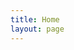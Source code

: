 ```yaml
---
title: Home
layout: page
---
```

<div id="output"></div>
<script>
    let testPromise = fetch('https://forexlaravel.herokuapp.com/api/test', {
        method: 'GET',            
    })
        .then(function (response) {
            return response.json()
        })
        .then(function (response) {
            let outputtest = '<p>asd</p>'
            document.querySelector('#output').innerHtml = outputtest
            console.log(response)
            let output = '<table><thead><tr>'
            for (const [key, value] of Object.entries(response)) {
                console.log(key, value)
            }
            for (const key of Object.keys(response)) {
                output += `<th>${key}</th>`
            }
            output += '</tr></thead><tbody><tr>'
            for (const value of Object.values(response)) {
                output += `<td>${value}</td>`
            }
            output += '</tr></tbody></table>'
            document.querySelector('body').innerHtml = output
        })
</script>

